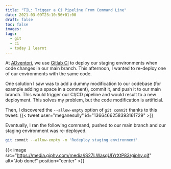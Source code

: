 ```yaml
---
title: "TIL: Trigger a Ci Pipeline From Command Line"
date: 2021-03-09T23:10:56+01:00
draft: false
toc: false
images:
tags:
  - git
  - ci
  - today I learnt
---
```


At [ADventori](https://adventori.com/), we use [Gitlab CI](https://docs.gitlab.com/ee/ci/) to deploy our staging environments when code changes in our main branch.
This afternoon, I wanted to re-deploy one of our environments with the same code.

One solution I saw was to add a dummy modification to our codebase (for example adding a space in a comment), commit it, and push it to our main branch.
This would trigger our CI/CD pipeline and would result to a new deployment.
This solves my problem, but the code modification is artificial.

Then, I discovered the `--allow-empty` option of `git commit` thanks to this tweet: {{< tweet user="meganesully" id="1366466258393161729" >}}

Eventually, I ran the following command, pushed to our main branch and our staging environment was re-deployed.

```bash
git commit --allow-empty -m 'Redeploy staging environment'
```

{{< image src="https://media.giphy.com/media/jS27LWasgUIYrXtP83/giphy.gif" alt="Job done!" position="center" >}}